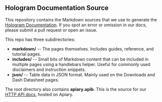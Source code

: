 ## Hologram Documentation Source

This repository contains the Markdown sources that we use to generate the
[Hologram Documentation](https://hologram.io/docs/). If you spot an error or
omission in our docs, please submit a pull request or open an issue.

This repo has three subdirectories:

* **markdown/** -- The pages themselves. Includes guides, reference, and
  tutorial pages.
* **includes/** -- Small bits of Markdown content that can be included in
  multiple pages using a handlebars helper. Useful for commonly used disclaimers
  and instruction snippets.
* **json/** -- Table data in JSON format. Mainly used on the Downloads and Dash
  Datasheet pages.

The root directory also contains **apiary.apib**. This is the source for
our [HTTP API docs](https://hologram.io/docs/reference/cloud/http), hosted on Apiary.
